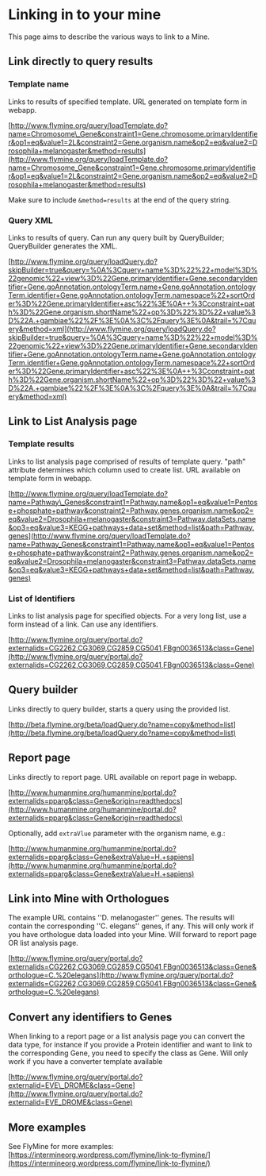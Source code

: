 # Linking in to your mine

This page aims to describe the various ways to link to a Mine.

## Link directly to query results

### Template name

Links to results of specified template. URL generated on template form in webapp.

[http://www.flymine.org/query/loadTemplate.do?name=Chromosome\_Gene&constraint1=Gene.chromosome.primaryIdentifier&op1=eq&value1=2L&constraint2=Gene.organism.name&op2=eq&value2=Drosophila+melanogaster&method=results](http://www.flymine.org/query/loadTemplate.do?name=Chromosome_Gene&constraint1=Gene.chromosome.primaryIdentifier&op1=eq&value1=2L&constraint2=Gene.organism.name&op2=eq&value2=Drosophila+melanogaster&method=results)

Make sure to include `&method=results` at the end of the query string.

### Query XML

Links to results of query. Can run any query built by QueryBuilder; QueryBuilder generates the XML.

[http://www.flymine.org/query/loadQuery.do?skipBuilder=true&query=%0A%3Cquery+name%3D%22%22+model%3D%22genomic%22+view%3D%22Gene.primaryIdentifier+Gene.secondaryIdentifier+Gene.goAnnotation.ontologyTerm.name+Gene.goAnnotation.ontologyTerm.identifier+Gene.goAnnotation.ontologyTerm.namespace%22+sortOrder%3D%22Gene.primaryIdentifier+asc%22%3E%0A++%3Cconstraint+path%3D%22Gene.organism.shortName%22+op%3D%22%3D%22+value%3D%22A.+gambiae%22%2F%3E%0A%3C%2Fquery%3E%0A&trail=%7Cquery&method=xml](http://www.flymine.org/query/loadQuery.do?skipBuilder=true&query=%0A%3Cquery+name%3D%22%22+model%3D%22genomic%22+view%3D%22Gene.primaryIdentifier+Gene.secondaryIdentifier+Gene.goAnnotation.ontologyTerm.name+Gene.goAnnotation.ontologyTerm.identifier+Gene.goAnnotation.ontologyTerm.namespace%22+sortOrder%3D%22Gene.primaryIdentifier+asc%22%3E%0A++%3Cconstraint+path%3D%22Gene.organism.shortName%22+op%3D%22%3D%22+value%3D%22A.+gambiae%22%2F%3E%0A%3C%2Fquery%3E%0A&trail=%7Cquery&method=xml)

## Link to List Analysis page

### Template results

Links to list analysis page comprised of results of template query. "path" attribute determines which column used to create list. URL available on template form in webapp.

[http://www.flymine.org/query/loadTemplate.do?name=Pathway\_Genes&constraint1=Pathway.name&op1=eq&value1=Pentose+phosphate+pathway&constraint2=Pathway.genes.organism.name&op2=eq&value2=Drosophila+melanogaster&constraint3=Pathway.dataSets.name&op3=eq&value3=KEGG+pathways+data+set&method=list&path=Pathway.genes](http://www.flymine.org/query/loadTemplate.do?name=Pathway_Genes&constraint1=Pathway.name&op1=eq&value1=Pentose+phosphate+pathway&constraint2=Pathway.genes.organism.name&op2=eq&value2=Drosophila+melanogaster&constraint3=Pathway.dataSets.name&op3=eq&value3=KEGG+pathways+data+set&method=list&path=Pathway.genes)

### List of Identifiers

Links to list analysis page for specified objects. For a very long list, use a form instead of a link. Can use any identifiers.

[http://www.flymine.org/query/portal.do?externalids=CG2262,CG3069,CG2859,CG5041,FBgn0036513&class=Gene](http://www.flymine.org/query/portal.do?externalids=CG2262,CG3069,CG2859,CG5041,FBgn0036513&class=Gene)

## Query builder

Links directly to query builder, starts a query using the provided list.

[http://beta.flymine.org/beta/loadQuery.do?name=copy&method=list](http://beta.flymine.org/beta/loadQuery.do?name=copy&method=list)

## Report page

Links directly to report page. URL available on report page in webapp.

[http://www.humanmine.org/humanmine/portal.do?externalids=pparg&class=Gene&origin=readthedocs](http://www.humanmine.org/humanmine/portal.do?externalids=pparg&class=Gene&origin=readthedocs)

Optionally, add `extraVlue` parameter with the organism name, e.g.:

[http://www.humanmine.org/humanmine/portal.do?externalids=pparg&class=Gene&extraValue=H.+sapiens](http://www.humanmine.org/humanmine/portal.do?externalids=pparg&class=Gene&extraValue=H.+sapiens)

## Link into Mine with Orthologues

The example URL contains ''D. melanogaster'' genes. The results will contain the corresponding ''C. elegans'' genes, if any. This will only work if you have orthologue data loaded into your Mine. Will forward to report page OR list analysis page.

[http://www.flymine.org/query/portal.do?externalids=CG2262,CG3069,CG2859,CG5041,FBgn0036513&class=Gene&orthologue=C.%20elegans](http://www.flymine.org/query/portal.do?externalids=CG2262,CG3069,CG2859,CG5041,FBgn0036513&class=Gene&orthologue=C.%20elegans)

## Convert any identifiers to Genes

When linking to a report page or a list analysis page you can convert the data type, for instance if you provide a Protein identifier and want to link to the corresponding Gene, you need to specify the class as Gene. Will only work if you have a converter template available

[http://www.flymine.org/query/portal.do?externalid=EVE\_DROME&class=Gene](http://www.flymine.org/query/portal.do?externalid=EVE_DROME&class=Gene)

## More examples

See FlyMine for more examples: [https://intermineorg.wordpress.com/flymine/link-to-flymine/](https://intermineorg.wordpress.com/flymine/link-to-flymine/)

